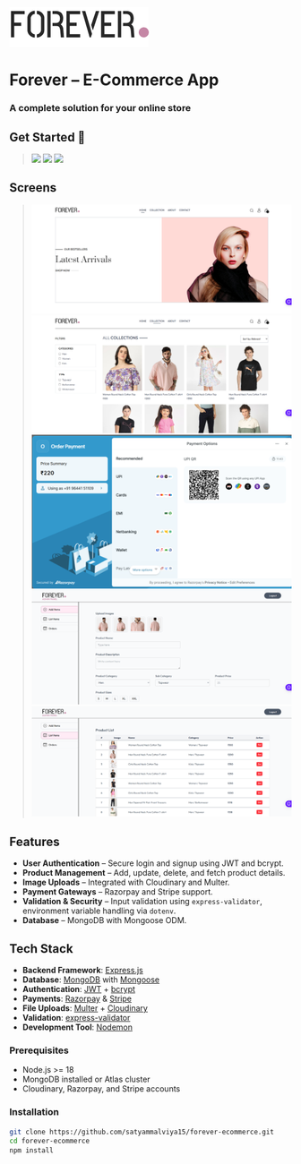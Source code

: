 ![](./src/assets/frontend_assets/logo.png)

# Forever – E-Commerce App
### A complete solution for your online store

## Get Started 🚀

> [<img src="https://ziadoua.github.io/m3-Markdown-Badges/badges/NodeJS/nodejs2.svg">]()
> [<img src="https://ziadoua.github.io/m3-Markdown-Badges/badges/Express/express2.svg">]()
> [<img src="https://ziadoua.github.io/m3-Markdown-Badges/badges/MongoDB/mongodb2.svg">]()

## Screens
> ![Logo](./src/assets/screenshot/D1.png)
> ![Logo](./src/assets/screenshot/D2.png)
> ![Logo](./src/assets/screenshot/D8.png)
> ![Logo](./src/assets/screenshot/D10.png)
> ![Logo](./src/assets/screenshot/D11.png)

## Features
- **User Authentication** – Secure login and signup using JWT and bcrypt.
- **Product Management** – Add, update, delete, and fetch product details.
- **Image Uploads** – Integrated with Cloudinary and Multer.
- **Payment Gateways** – Razorpay and Stripe support.
- **Validation & Security** – Input validation using `express-validator`, environment variable handling via `dotenv`.
- **Database** – MongoDB with Mongoose ODM.

## Tech Stack
- **Backend Framework**: [Express.js](https://expressjs.com/)
- **Database**: [MongoDB](https://www.mongodb.com/) with [Mongoose](https://mongoosejs.com/)
- **Authentication**: [JWT](https://jwt.io/) + [bcrypt](https://www.npmjs.com/package/bcrypt)
- **Payments**: [Razorpay](https://razorpay.com/) & [Stripe](https://stripe.com/)
- **File Uploads**: [Multer](https://www.npmjs.com/package/multer) + [Cloudinary](https://cloudinary.com/)
- **Validation**: [express-validator](https://express-validator.github.io/)
- **Development Tool**: [Nodemon](https://nodemon.io/)

### Prerequisites
- Node.js >= 18
- MongoDB installed or Atlas cluster
- Cloudinary, Razorpay, and Stripe accounts

### Installation
```bash
git clone https://github.com/satyammalviya15/forever-ecommerce.git
cd forever-ecommerce
npm install
